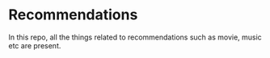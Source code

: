 # Recommendations
In this repo, all the things related to recommendations such as movie, music etc are present.
